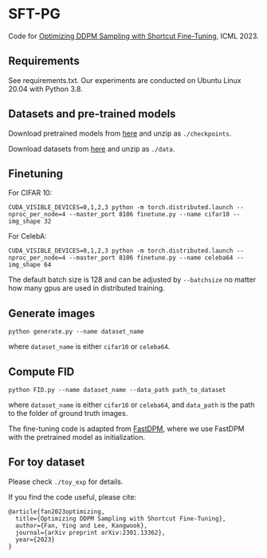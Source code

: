 # SFT-PG

Code for [Optimizing DDPM Sampling with Shortcut Fine-Tuning](https://arxiv.org/abs/2301.13362), ICML 2023. 

## Requirements
See requirements.txt. Our experiments are conducted on Ubuntu Linux 20.04 with Python 3.8.

## Datasets and pre-trained models
Download pretrained models from [here](https://drive.google.com/file/d/1EuoxEVJwRhHWfYV4bhZWjVPyW6cS90Y-/view?usp=sharing) and unzip as `./checkpoints`.

Download datasets from [here](https://drive.google.com/file/d/1fq0yQZS-jCcuYeMBXu-YXKmVL7QByYMb/view?usp=sharing) and unzip as `./data`.

## Finetuning
For CIFAR 10:
```
CUDA_VISIBLE_DEVICES=0,1,2,3 python -m torch.distributed.launch --nproc_per_node=4 --master_port 8106 finetune.py --name cifar10 --img_shape 32
```

For CelebA:
```
CUDA_VISIBLE_DEVICES=0,1,2,3 python -m torch.distributed.launch --nproc_per_node=4 --master_port 8106 finetune.py --name celeba64 --img_shape 64
```

The default batch size is 128 and can be adjusted by `--batchsize` no matter how many gpus are used in distributed training.

## Generate images

```
python generate.py --name dataset_name
```
where `dataset_name` is either `cifar10` or `celeba64`.
## Compute FID

```
python FID.py --name dataset_name --data_path path_to_dataset
```
where `dataset_name` is either `cifar10` or `celeba64`, and `data_path` is the path to the folder of ground truth images.

The fine-tuning code is adapted from [FastDPM](https://github.com/FengNiMa/FastDPM_pytorch), where we use FastDPM with the pretrained model as initialization. 

## For toy dataset
Please check `./toy_exp` for details.

If you find the code useful, please cite:
```
@article{fan2023optimizing,
  title={Optimizing DDPM Sampling with Shortcut Fine-Tuning},
  author={Fan, Ying and Lee, Kangwook},
  journal={arXiv preprint arXiv:2301.13362},
  year={2023}
}
```
